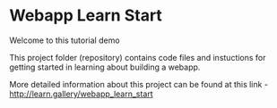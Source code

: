 # Webapp Learn Start

Welcome to this tutorial demo


This project folder (repository) contains code files and instuctions for getting started in learning about building a webapp.


More detailed information about this project can be found at this link -
http://learn.gallery/webapp_learn_start
